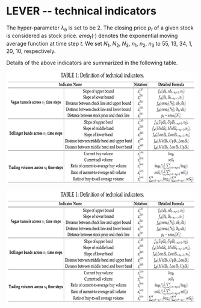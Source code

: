 # LEVER -- technical indicators

The hyper-parameter $\lambda_b$ is set to be $2$. 
The closing price $p_{t}$ of a given stock is considered as stock price. 
$ema_{t}(\cdot)$ denotes the exponential moving average function at time step $t$. 
We set $N_1$, $N_2$, $N_3$, $n_1$, $n_2$, $n_3$ to 55, 13, 34, 1, 20, 10, respectively.

Details of the above indicators are summarized in the following table.

<p align="center">
  <img width="900" height="300" src=./technical_indicator_table.png>
</p>

<p align="center">
  <img width="900" height="300" src=./technical_indicator_table.png>
</p>
